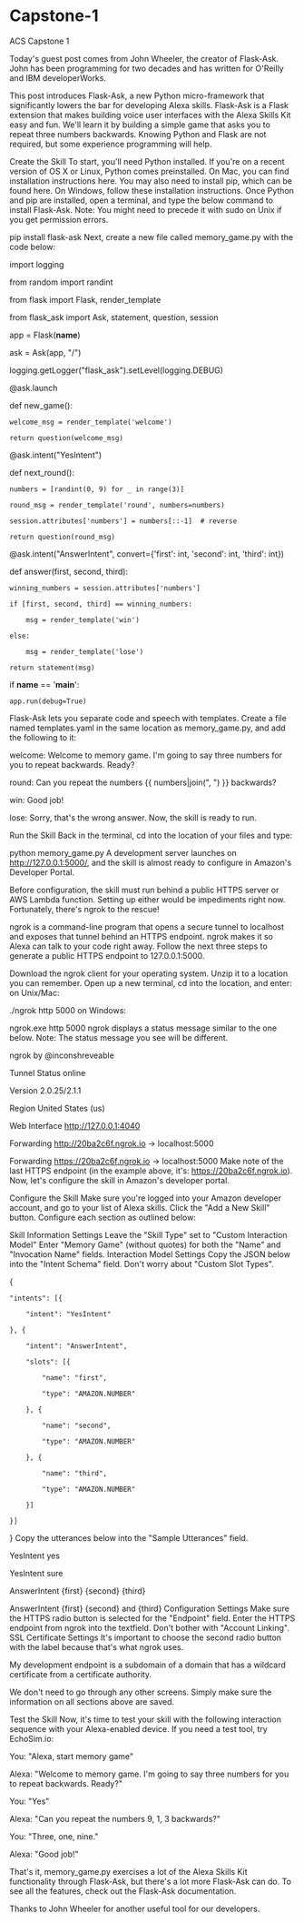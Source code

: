 # Capstone-1
ACS Capstone 1

Today's guest post comes from John Wheeler, the creator of Flask-Ask. John has been programming for two decades and has written for O'Reilly and IBM developerWorks.

This post introduces Flask-Ask, a new Python micro-framework that significantly lowers the bar for developing Alexa skills. Flask-Ask is a Flask extension that makes building voice user interfaces with the Alexa Skills Kit easy and fun. We'll learn it by building a simple game that asks you to repeat three numbers backwards. Knowing Python and Flask are not required, but some experience programming will help.

Create the Skill
To start, you'll need Python installed. If you're on a recent version of OS X or Linux, Python comes preinstalled. On Mac, you can find installation instructions here. You may also need to install pip, which can be found here. On Windows, follow these installation instructions. Once Python and pip are installed, open a terminal, and type the below command to install Flask-Ask. Note: You might need to precede it with sudo on Unix if you get permission errors. 

pip install flask-ask
Next, create a new file called memory_game.py with the code below:

import logging

from random import randint

from flask import Flask, render_template

from flask_ask import Ask, statement, question, session


app = Flask(__name__)

ask = Ask(app, "/")

logging.getLogger("flask_ask").setLevel(logging.DEBUG)


@ask.launch

def new_game():

    welcome_msg = render_template('welcome')

    return question(welcome_msg)


@ask.intent("YesIntent")

def next_round():

    numbers = [randint(0, 9) for _ in range(3)]

    round_msg = render_template('round', numbers=numbers)

    session.attributes['numbers'] = numbers[::-1]  # reverse

    return question(round_msg)


@ask.intent("AnswerIntent", convert={'first': int, 'second': int, 'third': int})

def answer(first, second, third):

    winning_numbers = session.attributes['numbers']

    if [first, second, third] == winning_numbers:

        msg = render_template('win')

    else:

        msg = render_template('lose')

    return statement(msg)


if __name__ == '__main__':

    app.run(debug=True)
Flask-Ask lets you separate code and speech with templates. Create a file named templates.yaml in the same location as memory_game.py, and add the following to it:

welcome: Welcome to memory game. I'm going to say three numbers for you to repeat backwards. Ready?

round: Can you repeat the numbers {{ numbers|join(", ") }} backwards?

win: Good job!

lose: Sorry, that's the wrong answer.
Now, the skill is ready to run.

Run the Skill
Back in the terminal, cd into the location of your files and type:

python memory_game.py
A development server launches on http://127.0.0.1:5000/, and the skill is almost ready to configure in Amazon's Developer Portal.

Before configuration, the skill must run behind a public HTTPS server or AWS Lambda function. Setting up either would be impediments right now. Fortunately, there's ngrok to the rescue!

ngrok is a command-line program that opens a secure tunnel to localhost and exposes that tunnel behind an HTTPS endpoint. ngrok makes it so Alexa can talk to your code right away. Follow the next three steps to generate a public HTTPS endpoint to 127.0.0.1:5000.

Download the ngrok client for your operating system.
Unzip it to a location you can remember.
Open up a new terminal, cd into the location, and enter:
on Unix/Mac:

./ngrok http 5000
on Windows:

ngrok.exe http 5000
ngrok displays a status message similar to the one below. Note: The status message you see will be different.

ngrok by @inconshreveable


Tunnel Status                 online

Version                       2.0.25/2.1.1

Region                        United States (us)

Web Interface                 http://127.0.0.1:4040

Forwarding                    http://20ba2c6f.ngrok.io -> localhost:5000

Forwarding                    https://20ba2c6f.ngrok.io -> localhost:5000
Make note of the last HTTPS endpoint (in the example above, it's: https://20ba2c6f.ngrok.io). Now, let's configure the skill in Amazon's developer portal.

Configure the Skill
Make sure you're logged into your Amazon developer account, and go to your list of Alexa skills. Click the "Add a New Skill" button. Configure each section as outlined below:

Skill Information Settings
Leave the "Skill Type" set to "Custom Interaction Model"
Enter "Memory Game" (without quotes) for both the "Name" and "Invocation Name" fields.
Interaction Model Settings
Copy the JSON below into the "Intent Schema" field. Don't worry about "Custom Slot Types".

{

    "intents": [{

        "intent": "YesIntent"

    }, {

        "intent": "AnswerIntent",

        "slots": [{

            "name": "first",

            "type": "AMAZON.NUMBER"

        }, {

            "name": "second",

            "type": "AMAZON.NUMBER"

        }, {

            "name": "third",

            "type": "AMAZON.NUMBER"

        }]

    }]

}
Copy the utterances below into the "Sample Utterances" field.

YesIntent yes

YesIntent sure

                  

AnswerIntent {first} {second} {third}

AnswerIntent {first} {second} and {third}
Configuration Settings
Make sure the HTTPS radio button is selected for the "Endpoint" field.
Enter the HTTPS endpoint from ngrok into the textfield.
Don't bother with "Account Linking".
SSL Certificate Settings
It's important to choose the second radio button with the label because that's what ngrok uses.

My development endpoint is a subdomain of a domain that has a wildcard certificate from a certificate authority.

We don't need to go through any other screens. Simply make sure the information on all sections above are saved.

Test the Skill
Now, it's time to test your skill with the following interaction sequence with your Alexa-enabled device. If you need a test tool, try EchoSim.io:

You: "Alexa, start memory game"

Alexa: "Welcome to memory game. I'm going to say three numbers for you to repeat backwards. Ready?"

You: "Yes"

Alexa: "Can you repeat the numbers 9, 1, 3 backwards?"

You: "Three, one, nine."

Alexa: "Good job!"

That's it, memory_game.py exercises a lot of the Alexa Skills Kit functionality through Flask-Ask, but there's a lot more Flask-Ask can do. To see all the features, check out the Flask-Ask documentation.

Thanks to John Wheeler for another useful tool for our developers.

